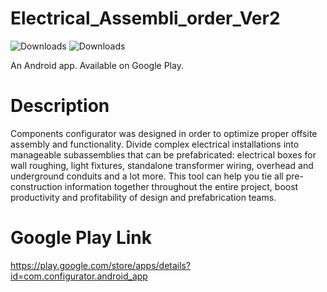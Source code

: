 # Electrical_Assembli_order_Ver2

![Downloads](https://img.shields.io/badge/configurator-v2.0-orange.svg)
![Downloads](https://img.shields.io/badge/java-android-green.svg)

An Android app. Available on Google Play.

# Description
Components configurator was designed in order to optimize proper offsite assembly and functionality. Divide complex electrical installations into manageable subassemblies that can be prefabricated: electrical boxes for wall roughing, light fixtures, standalone transformer wiring, overhead and underground conduits and a lot more. This tool can help you tie all pre-construction information together throughout the entire project, boost productivity and profitability of design and prefabrication teams.

# Google Play Link
https://play.google.com/store/apps/details?id=com.configurator.android_app

